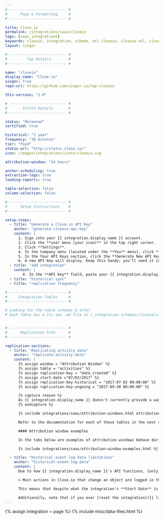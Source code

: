 ```yaml
---
# -------------------------- #
#      Page & Formatting     #
# -------------------------- #

title: Close.io
permalink: /integrations/saas/closeio
tags: [saas_integrations]
keywords: closeio, integration, schema, etl closeio, closeio etl, closeio schema
layout: singer

# -------------------------- #
#         Tap Details        #
# -------------------------- #

name: "closeio"
display_name: "Close.io"
singer: true
repo-url: https://github.com/singer-io/tap-closeio

this-version: "1.0"

# -------------------------- #
#       Stitch Details       #
# -------------------------- #

status: "Released"
certified: true

historical: "1 year"
frequency: "30 minutes"
tier: "Paid"
status-url: "http://status.close.io/"
icon: /images/integrations/icons/closeio.svg

attribution-window: "24 hours"

anchor-scheduling: true
extraction-logs: true
loading-reports: true

table-selection: false
column-selection: false

# -------------------------- #
#      Setup Instructions    #
# -------------------------- #

setup-steps:
  - title: "Generate a Close.io API Key"
    anchor: "generate-closeio-api-key"
    content: |
      1. Sign into your {{ integration.display_name }} account.
      2. Click the **user menu (your icon)** in the top right corner.
      3. Click **Settings**.
      4. In the Company menu (located under the **You** menu), click **Your API Keys**.
      5. In the Your API Keys section, click the **Generate New API Key** button.
      6. A new API Key will display. Keep this handy; you’ll need it in the next step.
  - title: "add integration"
    content: |
        4. In the **API Key** field, paste your {{ integration.display_name }} API Key.
  - title: "historical sync"
  - title: "replication frequency"

# -------------------------- #
#     Integration Tables     #
# -------------------------- #

# Looking for the table schemas & info?
# Each table has a its own .md file in /_integration-schemas/closeio/v1


# -------------------------- #
#      Replication Info      #
# -------------------------- #

replication-sections:
  - title: "Replicating activity data"
    anchor: "replicate-activity-data"
    content: |
      {% assign window = "Attribution Window" %}
      {% assign table = "activities" %}
      {% assign replication-key = "date_created" %}
      {% assign start-date ="07/03/2017" %}
      {% assign replication-key-historical = "2017-07-02 00:00:00" %}
      {% assign replication-key-ongoing = "2017-09-30 00:00:00" %}

      {% capture reason %}
      As {{ integration.display_name }} doesn't currently provide a way to query for activities based on modification time, Stitch replicates data in this way to ensure updated activities are captured. A list of available querying methods can be found in [{{ integration.display_name }}'s documentation](https://developer.close.io/#activities-list-or-filter-all-activity-types){:target="new"}.
      {% endcapture %}

      {% include integrations/saas/attribution-windows.html attribution-reason=reason%}

      Refer to the documentation for each of these tables in the next section for more info.

      #### Attribution window examples

      In the tabs below are examples of attribution windows behave during historical (initial) and ongoing replication jobs.

      {% include integrations/saas/attribution-window-examples.html %}

  - title: "Historical event log data limitations"
    anchor: "historical-event-log-data"
    content: |
      Due to how {{ integration.display_name }}'s API functions, [only 30 days of historical data is available for event logs](https://developer.close.io/#event-log){:target="new"}:

      > Most actions in Close.io that change an object are logged in the event log. For example, creating a lead, sending an email, or deleting a note will create an event log entry. The event log API allows you to access these events, up to 30 days back in history.

      This means that despite what the integration's **Start Date** is set to, Stitch will only be able to retrieve 30 days of historical data **from the connection date** for the `event_log` table.

      Additionally, note that if you ever [reset the integration]({{ link.replication.saas-historical | prepend: site.baseurl }}), this will also apply to the date the integration is reset.
---
```

{% assign integration = page %}
{% include misc/data-files.html %}